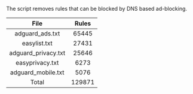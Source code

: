 The script removes rules that can be blocked by DNS based ad-blocking.


| File | Rules |
|:----:|:-----:|
| adguard_ads.txt | 65445 |
| easylist.txt | 27431 |
| adguard_privacy.txt | 25646 |
| easyprivacy.txt | 6273 |
| adguard_mobile.txt | 5076 |
| Total | 129871 |